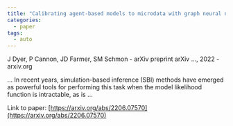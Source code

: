```yaml
---
title: "Calibrating agent-based models to microdata with graph neural networks"
categories:
  - paper
tags:
  - auto
---
```

J Dyer, P Cannon, JD Farmer, SM Schmon - arXiv preprint arXiv …, 2022 - arxiv.org

… In recent years, simulation-based inference (SBI) methods have emerged as powerful tools for performing this task when the model likelihood function is intractable, as is …

Link to paper: [https://arxiv.org/abs/2206.07570](https://arxiv.org/abs/2206.07570)
